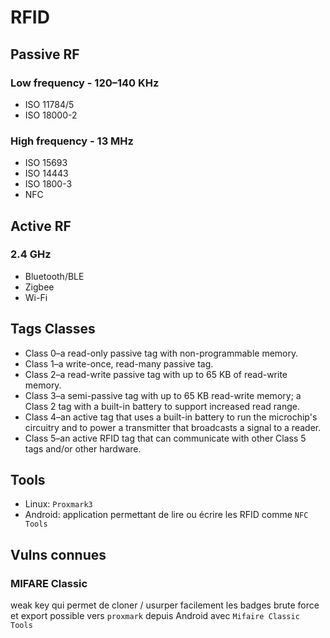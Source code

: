 # RFID

## Passive RF

### Low frequency - 120–140 KHz

* ISO 11784/5
* ISO 18000-2

### High frequency - 13 MHz

* ISO 15693
* ISO 14443
* ISO 1800-3
* NFC

## Active RF

### 2.4 GHz

* Bluetooth/BLE
* Zigbee
* Wi-Fi

## Tags Classes

* Class 0–a read-only passive tag with non-programmable memory.
* Class 1–a write-once, read-many passive tag.
* Class 2–a read-write passive tag with up to 65 KB of read-write memory.
* Class 3–a semi-passive tag with up to 65 KB read-write memory; a Class 2 tag with a built-in battery to support increased read range.
* Class 4–an active tag that uses a built-in battery to run the microchip's circuitry and to power a transmitter that broadcasts a signal to a reader.
* Class 5–an active RFID tag that can communicate with other Class 5 tags and/or other hardware.

## Tools

* Linux: `Proxmark3`
* Android: application permettant de lire ou écrire les RFID comme `NFC Tools`

## Vulns connues

### MIFARE Classic

weak key qui permet de cloner / usurper facilement les badges
brute force et export possible vers `proxmark` depuis Android avec `Mifaire Classic Tools`


